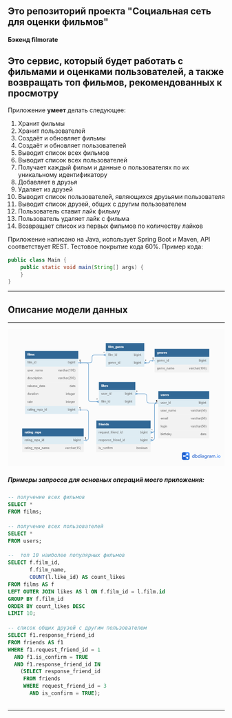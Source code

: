## Это репозиторий проекта "Социальная сеть для оценки фильмов"
#### Бэкенд filmorate

Это сервис, который будет работать с фильмами и оценками пользователей, а также возвращать __топ__ фильмов, рекомендованных к просмотру
-------

Приложение **умеет** делать следующее:
1. Хранит фильмы
2. Хранит пользователей
3. Создаёт и обновляет фильмы
4. Создаёт и обновляет пользователей
5. Выводит список всех фильмов
6. Выводит список всех пользователей
7. Получает каждый фильм и данные о пользователях по их уникальному идентификатору
8. Добавляет в друзья
9. Удаляет из друзей
10. Выводит список пользователей, являющихся друзьями пользователя
11. Выводит список друзей, общих с другим пользователем
12. Пользователь ставит лайк фильму
13. Пользователь удаляет лайк с фильма
14. Возвращает список из первых фильмов по количеству лайков


Приложение написано на Java, использует Spring Boot и Maven, API соответствует REST. 
Тестовое покрытие кода 60%. Пример кода:
```java
public class Main {
    public static void main(String[] args) {
    }
}
```
------

## Описание модели данных
_____

![Диаграмма баз данных проекта](/filmorate_dbs.png)

##### Примеры запросов для основных операций моего приложения:
```sql
-- получение всех фильмов
SELECT *
FROM films;

-- получение всех пользователей
SELECT *
FROM users;

--  топ 10 наиболее популярных фильмов
SELECT f.film_id,
       f.film_name,
       COUNT(l.like_id) AS count_likes
FROM films AS f
LEFT OUTER JOIN likes AS l ON f.film_id = l.film.id
GROUP BY f.film_id
ORDER BY count_likes DESC
LIMIT 10;

-- список общих друзей с другим пользователем
SELECT f1.response_friend_id
FROM friends AS f1
WHERE f1.request_friend_id = 1
  AND f1.is_confirm = TRUE
  AND f1.response_friend_id IN
    (SELECT response_friend_id
     FROM friends
     WHERE request_friend_id = 3
       AND is_confirm = TRUE);
 
```
------
